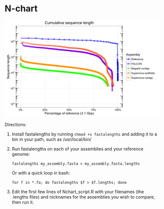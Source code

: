 # N-chart

![Example Nchart](example.png)


Directions:

1. Install fastalengths by running `chmod +x fastalengths` and adding it to a bin in your path, such as /usr/local/bin/

2. Run fastalengths on each of your assemblies and your reference genome:
	```
	fastalengths my_assembly.fasta > my_assembly.fasta.lengths
	```
	Or with a quick loop in bash:
	```
	for f in *.fa; do fastalengths $f > $f.lengths; done
	```

3. Edit the first few lines of Nchart_script.R with your filenames (the .lengths files) and nicknames for the assemblies you wish to compare, then run it. 




